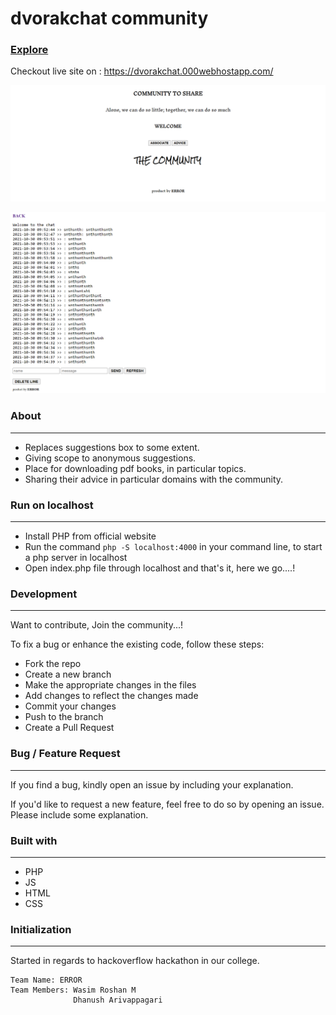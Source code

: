 # dvorakchat community
### [Explore](https://dvorakchat.000webhostapp.com/)

Checkout live site on : https://dvorakchat.000webhostapp.com/

![](https://github.com/arivappa68/dvorakchat/blob/main/images/index.png?raw=true)

![](https://github.com/arivappa68/dvorakchat/blob/main/images/discussionsTab.png?raw=true) 

###  About 
--- 
- Replaces suggestions box to some extent.  
- Giving scope to anonymous suggestions. 
- Place for downloading pdf books, in particular topics. 
- Sharing their advice in particular domains with the community.

### Run on localhost 
---
- Install PHP from official website 
- Run the command `php -S localhost:4000` in your command line, to start a php server in localhost
- Open index.php file through localhost and that's it, here we go....! 

### Development
---
Want to contribute, Join the community...!

To fix a bug or enhance the existing code, follow these steps:
- Fork the repo
- Create a new branch 
- Make the appropriate changes in the files
- Add changes to reflect the changes made
- Commit your changes 
- Push to the branch 
- Create a Pull Request

### Bug / Feature Request
---
If you find a bug, kindly open an issue by including your explanation.

If you'd like to request a new feature, feel free to do so by opening an issue. Please include some explanation.

### Built with
---
- PHP
- JS
- HTML
- CSS

### Initialization 
---
Started in regards to hackoverflow hackathon in our college.  
```shell
Team Name: ERROR 
Team Members: Wasim Roshan M
              Dhanush Arivappagari  
```
